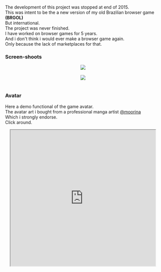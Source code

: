 <!-- header
title: Heroes of Soccer
header: true
date: 01/17/2017
author: webcaetano
cover: images/posts/cover/HoS.jpg
thumb: images/posts/thumb/HoS.jpg
tags:
	- Indie Game
	- Phaser
header -->

The development of this project was stopped at end of 2015.<br>
This was intent to be the a new version of my old Brazilian browser game **(BRGOL)**<br>
But international.<br>
The project was never finished.<br>
I have worked on browser games for 5 years.<br>
And i don't think i would ever make a browser game again.<br>
Only because the lack of marketplaces for that.

### Screen-shoots

<div align="center">
<img style="max-width: 900px; height:auto" src="http://i.imgur.com/PexSJpM.png"><br><br>
<img src="http://i.imgur.com/6af8BLK.jpg"><br><br>
</div>


### Avatar

Here a demo functional of the game avatar.<br>
The avatar art i bought from a professional manga artist [@moorina](https://twitter.com/booniecake)<br>
Which i strongly endorse.<br>
Click around.<br>

<div align="center">
	<iframe src="https://webcaetano.github.io/heroes-avatar/" width="470" height="440" scrolling="no"></iframe>
</div>
